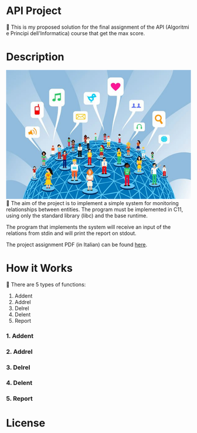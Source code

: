 # API Project
:small_blue_diamond: This is my proposed solution for the final assignment of the API (Algoritmi e Principi dell'Informatica) course that get the max score.

# Description
![alt text](Docs/social-network.jpg?raw=true)
<br/>
:small_blue_diamond: The aim of the project is to implement a simple system for monitoring relationships between entities. The program must be implemented in C11, using only the standard library (libc) and the base runtime.<br/>

The program that implements the system will receive an input of the relations from stdin and will print the report on stdout.<br/>

The project assignment PDF (in Italian) can be found [here](Docs/ProvaFinale2019.pdf).<br/>



# How it Works

:small_blue_diamond: There are 5 types of functions:
1. Addent<br/>
2. Addrel<br/>
3. Delrel <br/>
4. Delent <br/>
5. Report <br/>

### 1. Addent

### 2. Addrel

### 3. Delrel

### 4. Delent

### 5. Report

# License
